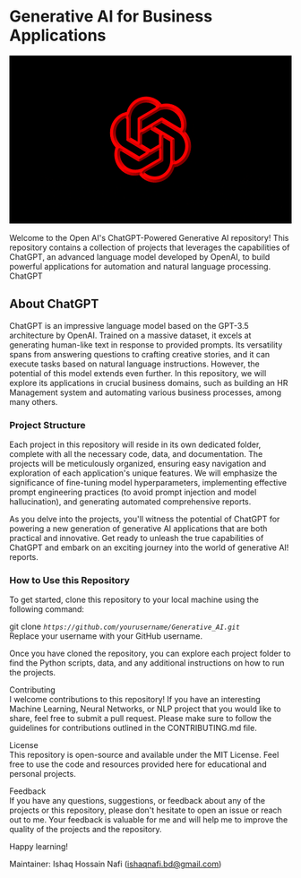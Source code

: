 # Generative AI for Business Applications
<p align="center">
  <img src="https://github.com/Moh-Nafi/Moh-Nafi/blob/main/assets/openai.gif" alt="Image" width="550" height="300">
</p>

Welcome to the Open AI's ChatGPT-Powered Generative AI repository! This repository contains a collection of projects that leverages the capabilities of ChatGPT, an advanced language model developed by OpenAI, to build powerful applications for automation and natural language processing.
ChatGPT

## About ChatGPT <br/>
ChatGPT is an impressive language model based on the GPT-3.5 architecture by OpenAI. Trained on a massive dataset, it excels at generating human-like text in response to provided prompts. Its versatility spans from answering questions to crafting creative stories, and it can execute tasks based on natural language instructions. However, the potential of this model extends even further. In this repository, we will explore its applications in crucial business domains, such as building an HR Management system and automating various business processes, among many others.

### Project Structure <br/>
Each project in this repository will reside in its own dedicated folder, complete with all the necessary code, data, and documentation. The projects will be meticulously organized, ensuring easy navigation and exploration of each application's unique features. We will emphasize the significance of fine-tuning model hyperparameters, implementing effective prompt engineering practices (to avoid prompt injection and model hallucination), and generating automated comprehensive reports.

As you delve into the projects, you'll witness the potential of ChatGPT for powering a new generation of generative AI applications that are both practical and innovative. Get ready to unleash the true capabilities of ChatGPT and embark on an exciting journey into the world of generative AI! reports.

### How to Use this Repository <br/>
To get started, clone this repository to your local machine using the following command:

git clone *`https://github.com/yourusername/Generative_AI.git`* <br/>Replace your username with your GitHub username.

Once you have cloned the repository, you can explore each project folder to find the Python scripts, data, and any additional instructions on how to run the projects.

Contributing <br/>
I welcome contributions to this repository! If you have an interesting Machine Learning, Neural Networks, or NLP project that you would like to share, feel free to submit a pull request. Please make sure to follow the guidelines for contributions outlined in the CONTRIBUTING.md file.

License <br/>
This repository is open-source and available under the MIT License. Feel free to use the code and resources provided here for educational and personal projects.

Feedback <br/>
If you have any questions, suggestions, or feedback about any of the projects or this repository, please don't hesitate to open an issue or reach out to me. Your feedback is valuable for me and will help me to improve the quality of the projects and the repository.


Happy learning!


Maintainer: Ishaq Hossain Nafi (ishaqnafi.bd@gmail.com)
